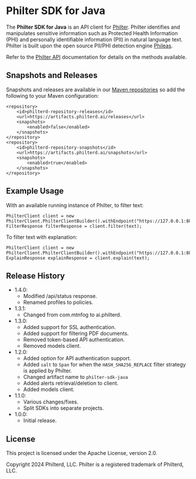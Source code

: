 # Philter SDK for Java

The **Philter SDK for Java** is an API client for [Philter](https://www.philterd.ai). Philter identifies and manipulates sensitive information such as Protected Health Information (PHI) and personally identifiable information (PII) in natural language text. Philter is built upon the open source PII/PHI detection engine [Phileas](https://github.com/philterd/phileas).

Refer to the [Philter API](https://docs.philterd.ai/philter/latest/api-1-readme.html) documentation for details on the methods available.

## Snapshots and Releases

Snapshots and releases are available in our [Maven repositories](https://artifacts.philterd.ai/) so add the following to your Maven configuration:

```
<repository>
    <id>philterd-repository-releases</id>
    <url>https://artifacts.philterd.ai/releases</url>
    <snapshots>
        <enabled>false</enabled>
    </snapshots>
</repository>
<repository>
    <id>philterd-repository-snapshots</id>
    <url>https://artifacts.philterd.ai/snapshots</url>
    <snapshots>
        <enabled>true</enabled>
    </snapshots>
</repository>
```

## Example Usage

With an available running instance of Philter, to filter text:

```
PhilterClient client = new PhilterClient.PhilterClientBuilder().withEndpoint("https://127.0.0.1:8080").build();
FilterResponse filterResponse = client.filter(text);
```

To filter text with explanation:

```
PhilterClient client = new PhilterClient.PhilterClientBuilder().withEndpoint("https://127.0.0.1:8080").build();
ExplainResponse explainResponse = client.explain(text);
```

## Release History

* 1.4.0:
  * Modified /api/status response.
  * Renamed profiles to policies.
* 1.3.1:
  * Changed from com.mtnfog to ai.philterd.
* 1.3.0:
  * Added support for SSL authentication.
  * Added support for filtering PDF documents.
  * Removed token-based API authentication.
  * Removed models client.
* 1.2.0:
  * Added option for API authentication support.
  * Added `salt` to `Span` for when the `HASH_SHA256_REPLACE` filter strategy is applied by Philter.
  * Changed artifact name to `philter-sdk-java`
  * Added alerts retrieval/deletion to client.
  * Added models client.
* 1.1.0:
  * Various changes/fixes.
  * Split SDKs into separate projects.
* 1.0.0:
  * Initial release.

## License

This project is licensed under the Apache License, version 2.0.

Copyright 2024 Philterd, LLC.
Philter is a registered trademark of Philterd, LLC.
